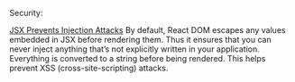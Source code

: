 Security: 

[JSX Prevents Injection Attacks](https://reactjs.org/docs/introducing-jsx.html#jsx-prevents-injection-attacks)
By default, React DOM escapes any values embedded in JSX before rendering them. Thus it ensures that you can never inject anything that’s not explicitly written in your application. Everything is converted to a string before being rendered. This helps prevent XSS (cross-site-scripting) attacks.